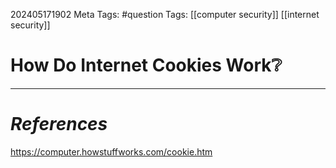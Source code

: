 202405171902
Meta Tags: #question 
Tags: [[computer security]] [[internet security]]

# How Do Internet Cookies Work❔






---
# *References*
https://computer.howstuffworks.com/cookie.htm